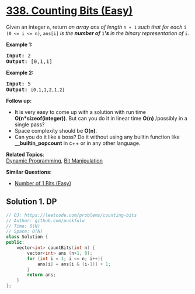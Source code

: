 # [338. Counting Bits (Easy)](https://leetcode.com/problems/counting-bits/)

<p>Given an integer <code>n</code>, return <em>an array ans of length </em><code>n + 1</code><em> such that for each</em> <code>i (0 <= i <= n)</code>,
  <code>ans[i]</code><em> is the <b>number of</b> </em><code>1</code><em><b>'s</b> in the binary representation of </em><code>i</code>.</p>

<p><strong>Example 1:</strong></p>
<pre>
<strong>Input: </strong><span id="example-input-1-1">2</span>
<strong>Output: </strong><span id="example-output-1">[0,1,1]</span>
</pre>

<p><strong>Example 2:</strong></p>

<pre><strong>Input: </strong><span id="example-input-1-1">5</span>
<strong>Output: </strong><code>[0,1,1,2,1,2]</code>
</pre>

<p><b>Follow up:</b></p>

<ul>
	<li>It is very easy to come up with a solution with run time <b>O(n*sizeof(integer))</b>. But can you do it in linear time <b>O(n)</b> /possibly in a single pass?</li>
	<li>Space complexity should be <b>O(n)</b>.</li>
	<li>Can you do it like a boss? Do it without using any builtin function like <b>__builtin_popcount</b> in c++ or in any other language.</li>
</ul>

**Related Topics**:  
[Dynamic Programming](https://leetcode.com/tag/dynamic-programming/), [Bit Manipulation](https://leetcode.com/tag/bit-manipulation/)

**Similar Questions**:
* [Number of 1 Bits (Easy)](https://leetcode.com/problems/number-of-1-bits/)

## Solution 1. DP


```cpp
// OJ: https://leetcode.com/problems/counting-bits
// Author: github.com/punkfulw
// Time: O(N)
// Space: O(N)
class Solution {
public:
    vector<int> countBits(int n) {
        vector<int> ans (n+1, 0);
        for (int i = 1; i <= n; i++){
            ans[i] = ans[i & (i-1)] + 1;
        }
        return ans;
    }
};
```


